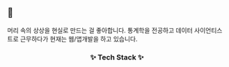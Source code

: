 ## 👋
머리 속의 상상을 현실로 만드는 걸 좋아합니다.
통계학을 전공하고 데이터 사이언티스트로 근무하다가 현재는 웹/앱개발을 하고 있습니다.

<h3 align="center">✨ Tech Stack ✨</h3>


<!--
**noognoog/noognoog** is a ✨ _special_ ✨ repository because its `README.md` (this file) appears on your GitHub profile.

Here are some ideas to get you started:

- 🔭 I’m currently working on ...
- 🌱 I’m currently learning ...
- 👯 I’m looking to collaborate on ...
- 🤔 I’m looking for help with ...
- 💬 Ask me about ...
- 📫 How to reach me: ...
- 😄 Pronouns: ...
- ⚡ Fun fact: ...
-->
